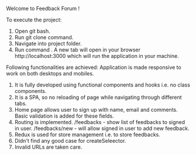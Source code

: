 Welcome to Feedback Forum !

To execute the project:

1. Open git bash.
2. Run git clone command. 
3. Navigate into project folder.
4. Run command <npm start> .
A new tab will open in your browser http://localhost:3000 which will run the application in your machine.

Following functionalities are achieved:
Application is made responsive to work on both desktops and mobiles.
1. It is fully developed using functional components and hooks i.e. no class components.
2. It is a SPA, so no reloading of page while navigating through different tabs.
3. Home page allows user to sign up with name, email and comments. Basic validation is added for these fields.
4. Routing is implemented. 
     /feedbacks - show list of feedbacks to signed in user.
     /feedbacks/new - will allow signed in user to add new feedback.
5. Redux is used for store management i.e. to store feedbacks.
6. Didn't find any good case for createSeleector.
7. Invalid URLs are taken care.
